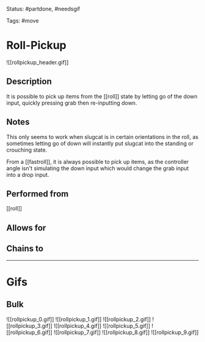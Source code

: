 Status: #partdone, #needsgif

Tags: #move

# Roll-Pickup
![[rollpickup_header.gif]]
## Description
It is possible to pick up items from the [[roll]] state by letting go of the down input, quickly pressing grab then re-inputting down.

## Notes
This only seems to work when slugcat is in certain orientations in the roll, as sometimes letting go of down will instantly put slugcat into the standing or crouching state.

From a [[fastroll]], it is always possible to pick up items, as the controller angle isn't simulating the down input which would change the grab input into a drop input.

## Performed from
[[roll]]

## Allows for


## Chains to


___
# Gifs
## Bulk
![[rollpickup_0.gif]]
![[rollpickup_1.gif]]
![[rollpickup_2.gif]]
![[rollpickup_3.gif]]
![[rollpickup_4.gif]]
![[rollpickup_5.gif]]
![[rollpickup_6.gif]]
![[rollpickup_7.gif]]
![[rollpickup_8.gif]]
![[rollpickup_9.gif]]